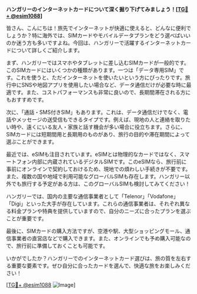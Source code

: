 **ハンガリーのインターネットカードについて深く掘り下げてみましょう！[[TG💪+ @esim1088](https://t.me/s/esim1088)]**

皆さん、こんにちは！旅先でインターネットが快適に使えると、どんなに便利でしょうか？特に海外では、SIMカードやモバイルデータプランをどう選べばいいのか迷う方も多いですよね。今回は、ハンガリーで活躍するインターネットカードについて詳しくご紹介します。

まず、ハンガリーではスマホやタブレットに差し込むSIMカードが一般的です。このSIMカードにはいくつかの種類があります。一つは「データ専用SIM」です。これを使うと、ただインターネットを使いたいという方にぴったりです。旅行中にSNSや地図アプリを使用したい場合など、データ通信だけが必要な時に最適です。また、コストパフォーマンスも非常に良いので、長期間滞在される方にもおすすめです。

次に、「通話・SMS付きSIM」もあります。これは、データ通信だけでなく、電話やメッセージの送受信もできるタイプです。例えば、現地の人と連絡を取りたい時や、遠くにいる友人・家族と話す機会が多い場合に役立ちます。さらに、SIMカードには短期間用と長期用のものがあり、旅行の目的や滞在期間によって選ぶことができます。

最近では、eSIMも注目されています。eSIMとは物理的なカードではなく、スマートフォン内部に内蔵されているデジタルSIMです。このeSIMなら、旅行前に事前にオンラインで契約しておけるため、現地での煩わしい手続きが不要です。また、複数の国や地域で利用可能なグローバルSIMも存在します。ハンガリー以外でも旅行する予定がある方は、このグローバルSIMも検討してみてください！

ハンガリーでは、国内の主要な通信事業者として「Telenor」「Vodafone」「Digi」といった大手が存在しています。これらの通信事業者は、それぞれ異なる料金プランや特典を提供していますので、自分のニーズに合ったプランを選ぶことが重要です。

最後に、SIMカードの購入方法ですが、空港や駅、大型ショッピングモール、通信事業者の直営店などで購入できます。また、オンラインでも予め購入可能なので、旅行前に準備しておくことも可能です。

いかがでしたか？ハンガリーでのインターネットカード選びは、旅の質を左右する重要な要素です。ぜひ自分に合ったカードを選んで、快適な旅をお楽しみください！

[[TG💪+ @esim1088](https://t.me/s/esim1088) ![Image](https://i.postimg.cc/Y0z9fWf4/image.png)]